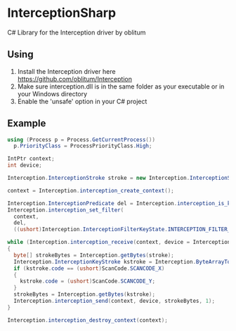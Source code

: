 # InterceptionSharp
C# Library for the Interception driver by oblitum

## Using
1. Install the Interception driver here https://github.com/oblitum/Interception
2. Make sure interception.dll is in the same folder as your executable or in your Windows directory
3. Enable the 'unsafe' option in your C# project

## Example
```csharp
using (Process p = Process.GetCurrentProcess())
  p.PriorityClass = ProcessPriorityClass.High;

IntPtr context;
int device;

Interception.InterceptionStroke stroke = new Interception.InterceptionStroke();

context = Interception.interception_create_context();

Interception.InterceptionPredicate del = Interception.interception_is_keyboard;
Interception.interception_set_filter(
  context,
  del,
  ((ushort)Interception.InterceptionFilterKeyState.INTERCEPTION_FILTER_KEY_DOWN | (ushort)Interception.InterceptionFilterKeyState.INTERCEPTION_FILTER_KEY_UP));

while (Interception.interception_receive(context, device = Interception.interception_wait(context), ref stroke, 1) > 0)
{
  byte[] strokeBytes = Interception.getBytes(stroke);
  Interception.InterceptionKeyStroke kstroke = Interception.ByteArrayToStructure<Interception.InterceptionKeyStroke>(strokeBytes);
  if (kstroke.code == (ushort)ScanCode.SCANCODE_X)
  {
    kstroke.code = (ushort)ScanCode.SCANCODE_Y;
  }
  strokeBytes = Interception.getBytes(kstroke);
  Interception.interception_send(context, device, strokeBytes, 1);
}

Interception.interception_destroy_context(context);
```
